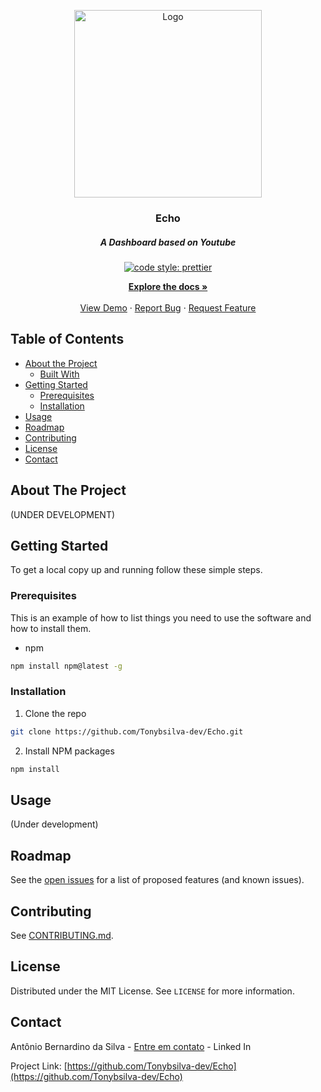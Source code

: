 

<p align="center">
  <a href="https://github.com/Tonybsilva-dev/Barber-App">
    <img src="https://i.imgur.com/nVkLtRb.png" alt="Logo" width="300" height="300">
  </a>

  <h3 align="center">Echo</h3>
  <h5 align="center">A Dashboard based on Youtube</h5>

  <p align="center">

 <a href="#badge">
    <img alt="code style: prettier" src="https://img.shields.io/badge/code_style-prettier-ff69b4.svg?style=flat-square"></a>
  <a href="https://gitter.im/jlongster/prettier">
</p>
  <p align="center">
    <a href="https://github.com/Tonybsilva-dev/Echo/wiki"><strong>Explore the docs »</strong></a>
    <br />
    <br />
    <a href="https://github.com/Tonybsilva-dev/Echo">View Demo</a>
    ·
    <a href="https://github.com/Tonybsilva-dev/Echo/issues">Report Bug</a>
    ·
    <a href="https://github.com/Tonybsilva-dev/Echo/issues">Request Feature</a>
  </p>
</p>



<!-- TABLE OF CONTENTS -->
## Table of Contents

* [About the Project](#about-the-project)
  * [Built With](#built-with)
* [Getting Started](#getting-started)
  * [Prerequisites](#prerequisites)
  * [Installation](#installation)
* [Usage](#usage)
* [Roadmap](#roadmap)
* [Contributing](#contributing)
* [License](#license)
* [Contact](#contact)


## About The Project
(UNDER DEVELOPMENT)

<!-- GETTING STARTED -->
## Getting Started

To get a local copy up and running follow these simple steps.

### Prerequisites

This is an example of how to list things you need to use the software and how to install them.
* npm
```sh
npm install npm@latest -g
```

### Installation

1. Clone the repo
```sh
git clone https://github.com/Tonybsilva-dev/Echo.git
```
2. Install NPM packages
```sh
npm install
```



<!-- USAGE EXAMPLES -->
## Usage
(Under development)



<!-- ROADMAP -->
## Roadmap

See the [open issues](https://github.com/Tonybsilva-dev/Echo/issues) for a list of proposed features (and known issues).



<!-- CONTRIBUTING -->
## Contributing

See [CONTRIBUTING.md](https://github.com/Tonybsilva-dev/Echo/wiki/Contributing).



<!-- LICENSE -->
## License

Distributed under the MIT License. See `LICENSE` for more information.



<!-- CONTACT -->
## Contact

Antônio Bernardino da Silva - [Entre em contato](https://www.linkedin.com/in/tony-silva/) - Linked In

Project Link: [https://github.com/Tonybsilva-dev/Echo](https://github.com/Tonybsilva-dev/Echo)





